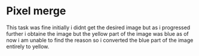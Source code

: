 # Pixel merge 
This task was fine initially i didnt get the desired image but as i progressed further i obtaine the image but the yellow part of the image was blue as of now i am unable to find the reason so i converted the blue part of the image entirely to yellow.
